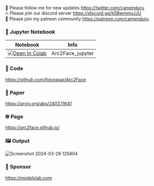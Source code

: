 🐣 Please follow me for new updates https://twitter.com/camenduru <br />
🔥 Please join our discord server https://discord.gg/k5BwmmvJJU <br />
🥳 Please join my patreon community https://patreon.com/camenduru <br />

### 🍊 Jupyter Notebook

| Notebook | Info
| --- | --- |
[![Open In Colab](https://colab.research.google.com/assets/colab-badge.svg)](https://colab.research.google.com/github/camenduru/Arc2Face-jupyter/blob/main/Arc2Face_jupyter.ipynb) | Arc2Face_jupyter

### 🧬 Code
https://github.com/foivospar/Arc2Face

### 📄 Paper
https://arxiv.org/abs/2403.11641

### 🌐 Page
https://arc2face.github.io/

### 🖼 Output
![Screenshot 2024-03-29 125804](https://github.com/camenduru/Arc2Face-jupyter/assets/54370274/9fd86b2b-40c8-465e-9124-983e0fd43b27)

### 🏢 Sponsor
https://modelslab.com

